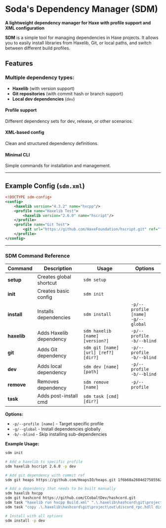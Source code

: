 # **Soda's Dependency Manager (SDM)**

**A lightweight dependency manager for Haxe with profile support and XML configuration**

**SDM** is a simple tool for managing dependencies in Haxe projects. It allows you to easily install libraries from Haxelib, Git, or local paths, and switch between different build profiles.

## **Features**
### **Multiple dependency types:**
- **Haxelib** (with version support)
- **Git repositories** (with commit hash or branch support)
- **Local dev dependencies** (`dev`)

#### **Profile support**
Different dependency sets for dev, release, or other scenarios.
#### **XML-based config**
Clean and structured dependency definitions.
#### **Minimal CLI**
Simple commands for installation and management.

---

## **Example Config (`sdm.xml`)**
```xml
<!DOCTYPE sdm-config>
<config>
	<haxelib version="4.3.2" name="hxcpp"/>
	<profile name="Haxelib Test">
		<haxelib version="2.6.0" name="hscript"/>
	</profile>
	<profile name="Git Test">
		<git url="https://github.com/HaxeFoundation/hscript.git" ref="f718d5f1a651296f6d9bcd6059d570e0d4e511b5" name="hscript"/>
	</profile>
</config>
```

---

### **SDM Command Reference**

| Command | Description | Usage | Options |
|---------|-------------|-------|---------|
| **setup** | Creates global shortcut | `sdm setup` | |
| **init** | Creates basic config | `sdm init` | |
| **install** | Installs dependencies | `sdm install` | `-p/--profile [name]`<br>`-g/--global` |
| **haxelib** | Adds Haxelib dependency | `sdm haxelib [name] [version?]` | `-p/--profile`<br>`-b/--blind` |
| **git** | Adds Git dependency | `sdm git [name] [url] [ref?] [dir?]` | `-p/--profile`<br>`-b/--blind` |
| **dev** | Adds local dependency | `sdm dev [name] [path]` | `-p/--profile`<br>`-b/--blind` |
| **remove** | Removes dependency | `sdm remove [name]` | `-p/--profile` |
| **task** | Adds post-install cmd | `sdm task [cmd] [dir?]` | |

**Options:**
- `-p/--profile [name]` - Target specific profile
- `-g/--global` - Install dependencies globally
- `-b/--blind` - Skip installing sub-dependencies

**Example Usage:**
```sh
sdm init

# Add a haxelib to specific profile
sdm haxelib hscript 2.6.0 -p dev

# Add git dependency with commit ref
sdm git heaps https://github.com/HeapsIO/heaps.git 1f6b60a2604d275855629353a72f1bf2417d0e39

# Add a dependency that needs to be built manually
sdm haxelib hxcpp
sdm git hashcord https://github.com/CCobaltDev/hashcord.git
sdm task "haxelib run hxcpp Build.xml" ".\.haxelib\hashcord\git\project"
sdm task "copy .\.haxelib\hashcord\git\project\out\discord_rpc.hdll discord_rpc.hdll"

# Install with all options
sdm install -p dev
```
